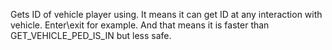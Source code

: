 Gets ID of vehicle player using. It means it can get ID at any interaction with vehicle. Enter\exit for example. And that means it is faster than GET_VEHICLE_PED_IS_IN but less safe.